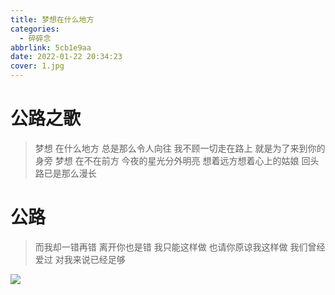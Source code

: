 ```yaml
---
title: 梦想在什么地方
categories:
  - 碎碎念
abbrlink: 5cb1e9aa
date: 2022-01-22 20:34:23
cover: 1.jpg
---
```


# 公路之歌


>梦想 在什么地方
总是那么令人向往
我不顾一切走在路上
就是为了来到你的身旁
梦想 在不在前方
今夜的星光分外明亮
想着远方想着心上的姑娘
>回头路已是那么漫长


# 公路


>而我却一错再错
离开你也是错 我只能这样做
也请你原谅我这样做
我们曾经爱过
>对我来说已经足够


![](1.jpg)